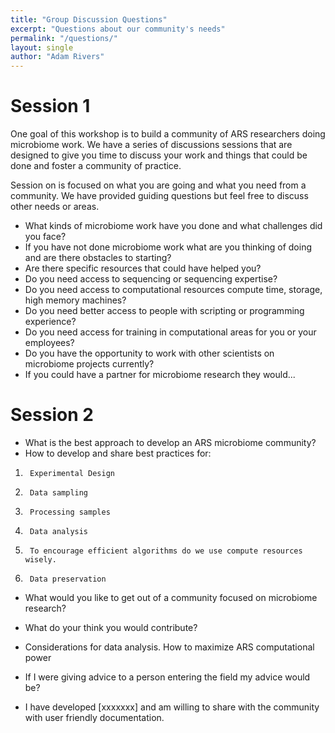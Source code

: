 ```yaml
---
title: "Group Discussion Questions"
excerpt: "Questions about our community's needs"
permalink: "/questions/"
layout: single
author: "Adam Rivers"
---
```

# Session 1
One goal of this workshop is to build a community of ARS researchers doing
microbiome work. We have a series of discussions sessions that are designed
to give you time to discuss your work and things that could be done and foster
 a community of practice.

Session on is focused on what you are going and what you need from a community.
We have provided guiding questions but feel free to discuss other needs or areas.

* What kinds of microbiome work have you done and what challenges did you face?
* If you have not done microbiome work what are you thinking of doing and are
there obstacles to starting?
* Are there specific resources that could have helped you?
* Do you need access to sequencing or sequencing expertise?
* Do you need access to computational resources compute time, storage, high
memory machines?
* Do you need better access to people with scripting or programming experience?
* Do you need access for training in computational areas for you or your employees?
* Do you have the opportunity to work with other scientists on microbiome
projects currently?
* If you could have a partner for microbiome research they would...


# Session 2

* What is the best approach to develop an ARS microbiome community?
* How to develop and share best practices for:
1.      Experimental Design
2.      Data sampling
3.      Processing samples
4.      Data analysis
6.      To encourage efficient algorithms do we use compute resources wisely.
5.      Data preservation

* What would you like to get out of a community focused on microbiome research?
* What do your think you would contribute?

* Considerations for data analysis.  How to maximize ARS computational power

* If I were giving advice to a person entering the field my advice would be?

* I have developed [xxxxxxx] and am willing to share with the community with user friendly documentation.
